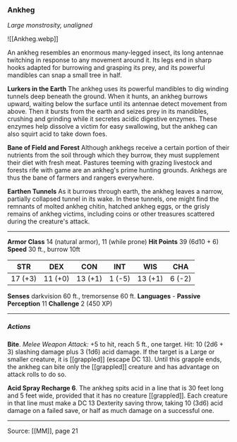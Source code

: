 ### Ankheg
_Large monstrosity, unaligned_

![[Ankheg.webp]]

An ankheg resembles an enormous many-legged insect, its long antennae twitching in response to any movement around it. Its legs end in sharp hooks adapted for burrowing and grasping its prey, and its powerful mandibles can snap a small tree in half.

**Lurkers in the Earth** The ankheg uses its powerful mandibles to dig winding tunnels deep beneath the ground. When it hunts, an ankheg burrows upward, waiting below the surface until its antennae detect movement from above. Then it bursts from the earth and seizes prey in its mandibles, crushing and grinding while it secretes acidic digestive enzymes. These enzymes help dissolve a victim for easy swallowing, but the ankheg can also squirt acid to take down foes.


**Bane of Field and Forest** Although ankhegs receive a certain portion of their nutrients from the soil through which they burrow, they must supplement their diet with fresh meat. Pastures teeming with grazing livestock and forests rife with game are an ankheg's prime hunting grounds. Ankhegs are thus the bane of farmers and rangers everywhere.


**Earthen Tunnels** As it burrows through earth, the ankheg leaves a narrow, partially collapsed tunnel in its wake. In these tunnels, one might find the remnants of molted ankheg chitin, hatched ankheg eggs, or the grisly remains of ankheg victims, including coins or other treasures scattered during the creature's attack.

---

**Armor Class** 14 (natural armor), 11 (while prone)
**Hit Points** 39 (6d10 + 6)
**Speed** 30 ft., burrow 10ft

| STR     | DEX     | CON     | INT     | WIS     | CHA     |
|---------|---------|---------|---------|---------|---------|
| 17 (+3) | 11 (+0) | 13 (+1) | 1 (-5) | 13 (+1) | 6 (-2) |

**Senses** darkvision 60 ft., tremorsense 60 ft.
**Languages** -
**Passive Perception** 11
**Challenge** 2 (450 XP)

---

##### Actions
**Bite**. _Melee Weapon Attack:_ +5 to hit, reach 5 ft., one target. Hit: 10 (2d6 + 3) slashing damage plus 3 (1d6) acid damage. If the target is a Large or smaller creature, it is [[grappled]] (escape DC 13). Until this grapple ends, the ankheg can bite only the [[grappled]] creature and has advantage on attack rolls to do so.

**Acid Spray Recharge 6**. The ankheg spits acid in a line that is 30 feet long and 5 feet wide, provided that it has no creature [[grappled]]. Each creature in that line must make a DC 13 Dexterity saving throw, taking 10 (3d6) acid damage on a failed save, or half as much damage on a successful one.


---

Source: [[MM]], page 21